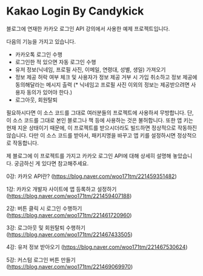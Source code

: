 # Kakao Login By Candykick
블로그에 연재한 카카오 로그인 API 강의에서 사용한 예제 프로젝트입니다.

다음의 기능을 가지고 있습니다.
- 카카오톡 로그인 수행
- 로그인한 적 있으면 자동 로그인 수행
- 유저 정보(닉네임, 프로필 사진, 이메일, 연령대, 성별, 생일) 가져오기
- 정보 제공 허락 여부 체크 및 사용자가 정보 제공 거부 시 가입 취소하고 정보 제공에 동의해달라는 메시지 출력
  (* 닉네임고 프로필 사진 이외의 정보는 제공받으려면 사용자 동의가 있어야 한다.)
- 로그아웃, 회원탈퇴

필요하시다면 이 소스 코드를 그대로 여러분들의 프로젝트에 사용하셔 무방합니다.
단, 이 소스 코드를 그대로 본인 블로그나 책 등에 사용하는 것은 불허합니다.
또한 앱 키는 현재 지운 상태이기 때문에, 이 프로젝트를 받으시더라도 빌드하면 정상적으로 작동하진 않습니다. 다만 이 소스 코드를 받아서, 패키지명을 바꾸고 앱 키를 설정하시면 정상적으로 작동합니다.

제 블로그에 이 프로젝트를 가지고 카카오 로그인 API에 대해 상세히 설명해 놓았습니다. 궁금하신 게 있다면 참고해주세요.

0강: 카카오 API란? (https://blog.naver.com/woo171tm/221459351482)

1강: 카카오 개발자 사이트에 앱 등록하고 설정하기 (https://blog.naver.com/woo171tm/221459407188)

2강: 버튼 클릭 시 로그인 수행하기 (https://blog.naver.com/woo171tm/221461720960)

3강: 로그아웃 및 회원탈퇴 수행하기 (https://blog.naver.com/woo171tm/221467433505)

4강: 유저 정보 받아오기 (https://blog.naver.com/woo171tm/221467530624)

5강: 커스텀 로그인 버튼 만들기 (https://blog.naver.com/woo171tm/221469069970)

